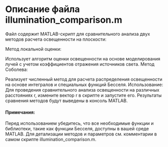 # Описание файла illumination_comparison.m
Файл содержит MATLAB-скрипт для сравнительного анализа двух методов расчета освещенности на плоскости:

Метод локальной оценки:

Использует алгоритм оценки освещенности на основе моделирования лучей с учетом коэффициентов отражения источников света.
Метод Соболева:

Реализует численный метод для расчета распределения освещенности на основе интегралов и специальных функций Бесселя.
Использование:
Для проведения сравнительного анализа освещенности на различных расстояниях r, измените вектор r в скрипте и запустите его. Результаты сравнения методов будут выведены в консоль MATLAB.
#### Примечания:
Перед использованием убедитесь, что все необходимые функции и библиотеки, такие как функции Бесселя, доступны в вашей среде MATLAB.
Для детализации методов и параметров см. комментарии в самом скрипте illumination_comparison.m.
